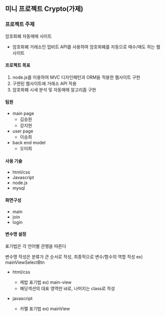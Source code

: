 ## 미니 프로젝트 Crypto(가제)

### 프로젝트 주제
암호화폐 자동매매 사이트
- 암호화폐 거래소인 업비트 API를 사용하여 암호화폐를 자동으로 매수/매도 하는 웹사이트 

#### 프로젝트 목표
1. node.js를 이용하여 MVC 디자인패턴과 ORM을 적용한 웹사이트 구현
2. 구현된 웹사이트에 거래소 API 적용
3. 암호화폐 시세 분석 및 자동매매 알고리즘 구현

#### 팀원
- main page 
  - 김승원
  - 강지현
- user page 
  - 이승희
- back end model
  - 오미희

#### 사용 기술
- html/css
- Javascript
- node.js
- mysql

#### 화면구성
- main
- join
- login

#### 변수명 설정
표기법은 각 언어별 관행을 따른다

변수명 작성은 분류가 큰 순서로 작성, 최종적으로 변수/함수의 역할 작성  ex) mainViewSelectBtn

- html/css
  - 케밥 표기법  ex) main-view
  - 해당섹션의 대표 영역만 id로, 나머지는 class로 작성
  
- javascript
  - 카멜 표기법  ex) mainView
    
